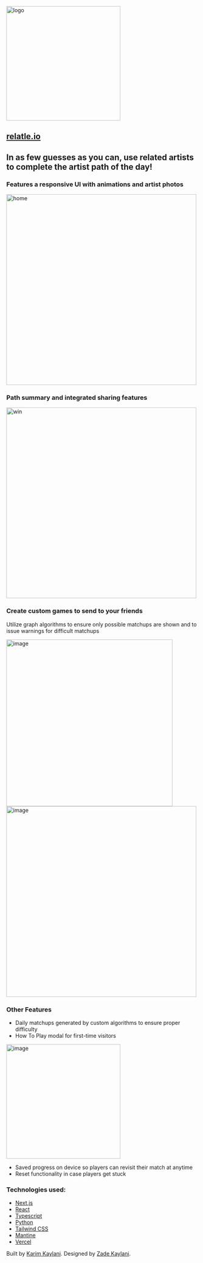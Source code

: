 <a href="https://relatle.io/"><img src="https://github.com/karimkaylani/relatle/assets/19757304/de331539-ced5-4881-bf65-588562eca5b4" alt="logo" width="300"/></a>

## <a href="https://relatle.io/">relatle.io</a>

## In as few guesses as you can, use related artists to complete the artist path of the day!

### Features a responsive UI with animations and artist photos
<img src="https://github.com/karimkaylani/relatle/assets/19757304/3c13e045-4907-4ca1-a5ca-80e35f443f8e" alt="home" width="500"/>

### Path summary and integrated sharing features
<img src="https://github.com/karimkaylani/relatle/assets/19757304/963cc223-d099-4822-a4f7-3aac9506166a" alt="win" width="500"/>

### Create custom games to send to your friends
Utilize graph algorithms to ensure only possible matchups are shown and to issue warnings for difficult matchups



<img width="437" alt="image" src="https://github.com/karimkaylani/relatle/assets/19757304/686af35c-2677-48ba-86bc-74692200ea71">
<img width="500" alt="image" src="https://github.com/karimkaylani/relatle/assets/19757304/35aa5be4-da34-4c51-a3e4-2399a2c1cc73">

### Other Features
- Daily matchups generated by custom algorithms to ensure proper difficulty
- How To Play modal for first-time visitors
<img width="300" alt="image" src="https://github.com/karimkaylani/relatle/assets/19757304/dcc649f3-2bbc-4110-bbb6-e4012c18af07">

- Saved progress on device so players can revisit their match at anytime
- Reset functionality in case players get stuck

### Technologies used:
- <a href="https://nextjs.org/">Next.js</a>
- <a href="https://react.dev/">React</a>
- <a href="https://www.typescriptlang.org/">Typescript</a>
- <a href="https://www.python.org/">Python</a>
- <a href="https://tailwindcss.com/">Tailwind CSS</a>
- <a href="https://mantine.dev/">Mantine</a>
- <a href="https://vercel.com/">Vercel</a>

Built by <a href="https://karimkaylani.com/" target="_blank">Karim Kaylani</a>. Designed by <a href="https://zade.design/" target="_blank">Zade Kaylani</a>.
